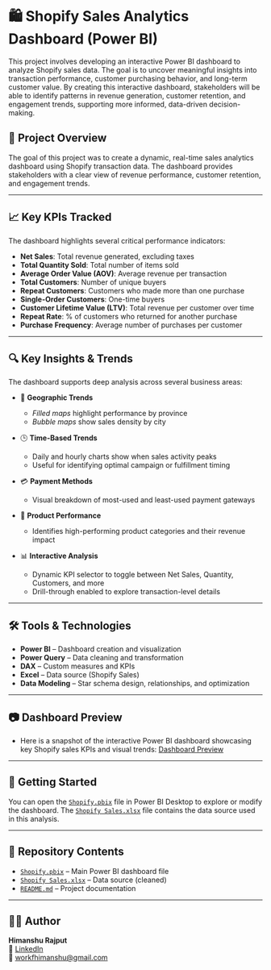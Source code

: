 # 🛍️ Shopify Sales Analytics Dashboard (Power BI)

This project involves developing an interactive Power BI dashboard to analyze Shopify sales data. The goal is to uncover meaningful insights into transaction performance, customer purchasing behavior, and long-term customer value. By creating this interactive dashboard, stakeholders will be able to identify patterns in revenue generation, customer retention, and engagement trends, supporting more informed, data-driven decision-making.

## 📌 Project Overview

The goal of this project was to create a dynamic, real-time sales analytics dashboard using Shopify transaction data. The dashboard provides stakeholders with a clear view of revenue performance, customer retention, and engagement trends.

---

## 📈 Key KPIs Tracked

The dashboard highlights several critical performance indicators:

- **Net Sales**: Total revenue generated, excluding taxes
- **Total Quantity Sold**: Total number of items sold
- **Average Order Value (AOV)**: Average revenue per transaction
- **Total Customers**: Number of unique buyers
- **Repeat Customers**: Customers who made more than one purchase
- **Single-Order Customers**: One-time buyers
- **Customer Lifetime Value (LTV)**: Total revenue per customer over time
- **Repeat Rate**: % of customers who returned for another purchase
- **Purchase Frequency**: Average number of purchases per customer

---

## 🔍 Key Insights & Trends

The dashboard supports deep analysis across several business areas:

- 📍 **Geographic Trends**  
  - *Filled maps* highlight performance by province  
  - *Bubble maps* show sales density by city  

- 🕒 **Time-Based Trends**  
  - Daily and hourly charts show when sales activity peaks  
  - Useful for identifying optimal campaign or fulfillment timing

- 💳 **Payment Methods**  
  - Visual breakdown of most-used and least-used payment gateways

- 🎯 **Product Performance**  
  - Identifies high-performing product categories and their revenue impact

- 📊 **Interactive Analysis**  
  - Dynamic KPI selector to toggle between Net Sales, Quantity, Customers, and more  
  - Drill-through enabled to explore transaction-level details

---

## 🛠️ Tools & Technologies

- **Power BI** – Dashboard creation and visualization
- **Power Query** – Data cleaning and transformation
- **DAX** – Custom measures and KPIs
- **Excel** – Data source (Shopify Sales)
- **Data Modeling** – Star schema design, relationships, and optimization

---

## 📷 Dashboard Preview

- Here is a snapshot of the interactive Power BI dashboard showcasing key Shopify sales KPIs and visual trends:
[Dashboard Preview](https://github.com/HimXRaj/Shopify-Sales-Analysis/blob/main/Shopify%20Sales%20Project/Dashboard%20Preview.png)
---

## 🚀 Getting Started

You can open the <a href="https://github.com/HimXRaj/Shopify-Sales-Analysis/blob/main/Shopify%20Sales%20Project/Shopify.pbix">`Shopify.pbix`</a> file in Power BI Desktop to explore or modify the dashboard. The <a href="https://github.com/HimXRaj/Shopify-Sales-Analysis/blob/main/Shopify%20Sales%20Project/Shopify%20Sales.xlsx">`Shopify Sales.xlsx`</a> file contains the data source used in this analysis.

---

## 📁 Repository Contents

- <a href="https://github.com/HimXRaj/Shopify-Sales-Analysis/blob/main/Shopify%20Sales%20Project/Shopify.pbix">`Shopify.pbix`</a> – Main Power BI dashboard file  
- <a href="https://github.com/HimXRaj/Shopify-Sales-Analysis/blob/main/Shopify%20Sales%20Project/Shopify%20Sales.xlsx">`Shopify Sales.xlsx`</a> – Data source (cleaned)
- <a href="https://github.com/HimXRaj/Shopify-Sales-Analysis/blob/main/README.md">`README.md`</a> – Project documentation  

---

## 🙋‍♂️ Author

**Himanshu Rajput**  
🔗 [LinkedIn](https://www.linkedin.com/in/himxraj)  
📧 workfhimanshu@gmail.com

